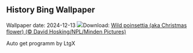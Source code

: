 ## History Bing Wallpaper
Wallpaper date: 2024-12-13
![](https://www.bing.com/th?id=OHR.WildPoinsettia_EN-US8728271702_UHD.jpg&w=1000)Download: [Wild poinsettia (aka Christmas flower) (© David Hosking/NPL/Minden Pictures)](https://www.bing.com/th?id=OHR.WildPoinsettia_EN-US8728271702_UHD.jpg)

Auto get programm by LtgX
